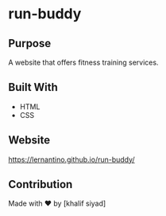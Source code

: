 # run-buddy

## Purpose
A website that offers fitness training services.


## Built With
* HTML
* CSS


## Website
https://lernantino.github.io/run-buddy/



## Contribution
Made with ❤️ by [khalif siyad]
